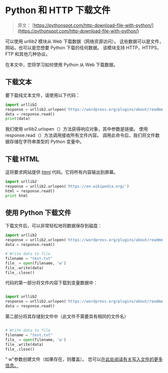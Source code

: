 # Python 和 HTTP 下载文件

> 原文： [https://pythonspot.com/http-download-file-with-python/](https://pythonspot.com/http-download-file-with-python/)

可以使用 _urllib2_ 模块从 Web 下载数据（网络资源访问）。 这些数据可以是文件，网站，也可以是您想要 Python 下载的任何数据。 该模块支持 HTTP，HTTPS，FTP 和其他几种协议。

在本文中，您将学习如何使用 Python 从 Web 下载数据。

## 下载文本

要下载纯文本文件，请使用以下代码：

```py
import urllib2
response = urllib2.urlopen('https://wordpress.org/plugins/about/readme.txt')
data = response.read()
print(data)

```

我们使用 urllib2.urlopen（）方法获得响应对象，其中参数是链接。 使用 response.read（）方法调用接收所有文件内容。 调用此命令后，我们将文件数据存储在字符串类型的 Python 变量中。

## 下载 HTML

这将要求网站提供 [html](https://en.wikipedia.org/wiki/HTML) 代码。它将所有内容输出到屏幕。

```py
import urllib2
response = urllib2.urlopen('https://en.wikipedia.org/')
html = response.read()
print html

```

## 使用 Python 下载文件

下载文件后，可以非常轻松地将数据保存到磁盘：

```py
import urllib2
response = urllib2.urlopen('https://wordpress.org/plugins/about/readme.txt')
data = response.read()

# Write data to file
filename = "test.txt"
file_ = open(filename, 'w')
file_.write(data)
file_.close()

```

代码的第一部分将文件内容下载到变量数据中：

```py

import urllib2
response = urllib2.urlopen('https://wordpress.org/plugins/about/readme.txt')
data = response.read()

```

第二部分将其存储到文件中（此文件不需要具有相同的文件名）

```py

# Write data to file
filename = "test.txt"
file_ = open(filename, 'w')
file_.write(data)
file_.close()

```

“ w”参数创建文件（如果存在，则覆盖）。 您可以[在此处阅读有关写入文件的更多信息。](https://pythonspot.com/write-file/)